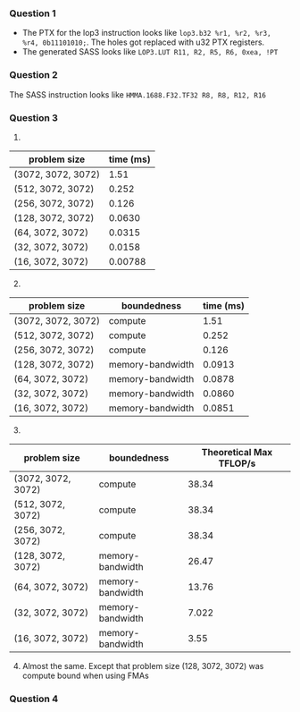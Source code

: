 ### Question 1

- The PTX for the lop3 instruction looks like `lop3.b32 %r1, %r2, %r3, %r4, 0b11101010;`. The holes got replaced with u32 PTX registers.
- The generated SASS looks like `LOP3.LUT R11, R2, R5, R6, 0xea, !PT`

### Question 2

The SASS instruction looks like `HMMA.1688.F32.TF32 R8, R8, R12, R16`

### Question 3

1. 
| problem size       | time (ms) 
|--------------------|---------
| (3072, 3072, 3072) | 1.51
| (512, 3072, 3072)  | 0.252
| (256, 3072, 3072)  | 0.126
| (128, 3072, 3072)  | 0.0630
| (64, 3072, 3072)   | 0.0315
| (32, 3072, 3072)   | 0.0158
| (16, 3072, 3072)   | 0.00788

2.

| problem size       | boundedness      | time (ms)
|--------------------|------------------|----------
| (3072, 3072, 3072) | compute          | 1.51
| (512, 3072, 3072)  | compute          | 0.252
| (256, 3072, 3072)  | compute          | 0.126
| (128, 3072, 3072)  | memory-bandwidth | 0.0913
| (64, 3072, 3072)   | memory-bandwidth | 0.0878
| (32, 3072, 3072)   | memory-bandwidth | 0.0860
| (16, 3072, 3072)   | memory-bandwidth | 0.0851

3. 

| problem size       | boundedness      | Theoretical Max TFLOP/s
|--------------------|------------------|------------------------
| (3072, 3072, 3072) | compute          | 38.34
| (512, 3072, 3072)  | compute          | 38.34
| (256, 3072, 3072)  | compute          | 38.34
| (128, 3072, 3072)  | memory-bandwidth | 26.47
| (64, 3072, 3072)   | memory-bandwidth | 13.76
| (32, 3072, 3072)   | memory-bandwidth | 7.022
| (16, 3072, 3072)   | memory-bandwidth | 3.55

4. Almost the same. Except that problem size (128, 3072, 3072) was compute bound when using FMAs


### Question 4



